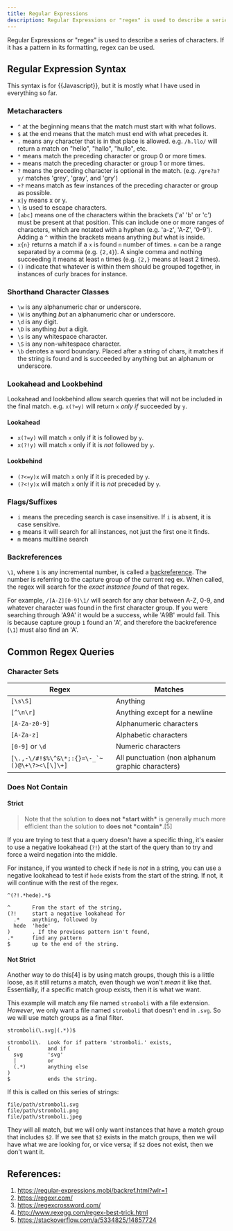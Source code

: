 ```yaml
---
title: Regular Expressions
description: Regular Expressions or "regex" is used to describe a series of characters. If it has a pattern in its formatting, regex can be used.
---
```


Regular Expressions or "regex" is used to describe a series of characters. If it has a pattern in its formatting, regex can be used.

## Regular Expression Syntax

This syntax is for {{Javascript}}, but it is mostly what I have used in everything so far.

### Metacharacters

- `^` at the beginning means that the match must start with what follows. 
- `$` at the end means that the match must end with what precedes it.
- `.` means any character that is in that place is allowed. e.g. `/h.llo/` will return a match on "hello", "hallo", "hullo", etc.
- `*` means match the preceding character or group 0 or more times.
- `+` means match the preceding character or group 1 or more times.
- `?` means the preceding character is optional in the match. (e.g. `/gre?a?y/` matches 'grey', 'gray', and 'gry')
- `+?` means match as few instances of the preceding character or group as possible.
- `x|y` means x or y.
- `\` is used to escape characters.
- `[abc]` means one of the characters within the brackets ('a' 'b' or 'c') must be present at that position. This can include one or more ranges of characters, which are notated with a hyphen (e.g. 'a-z', 'A-Z', '0-9'). Adding a `^` within the brackets means anything *but* what is inside. 
- `x{n}` returns a match if a `x` is found `n` number of times. `n` can be a range separated by a comma (e.g. `{2,4}`). A single comma and nothing succeeding it means at least `n` times (e.g. `{2,}` means at least 2 times).
- `()` indicate that whatever is within them should be grouped together, in instances of curly braces for instance.

### Shorthand Character Classes

- `\w` is any alphanumeric char or underscore.
- `\W` is anything *but* an alphanumeric char or underscore.
- `\d` is any digit.
- `\D` is anything *but* a digit.
- `\s` is any whitespace character.
- `\S` is any non-whitespace character.
- `\b` denotes a word boundary. Placed after a string of chars, it matches if the string is found and is succeeded by anything but an alphanum or underscore.

### Lookahead and Lookbehind

Lookahead and lookbehind allow search queries that will not be included in the final match. e.g. `x(?=y)` will return `x` *only if* succeeded by `y`.

#### Lookahead

- `x(?=y)` will match `x` only if it is followed by `y`.
- `x(?!y)` will match `x` only if it is *not* followed by `y`.

#### Lookbehind

- `(?<=y)x` will match `x` only if it is preceded by `y`.
- `(?<!y)x` will match `x` only if it is *not* preceded by `y`.

### Flags/Suffixes

- `i` means the preceding search is case insensitive. If `i` is absent, it is case sensitive.
- `g` means it will search for all instances, not just the first one it finds.
- `m` means multiline search

### Backreferences

`\1`, where `1` is any incremental number, is called a [backreference][]. The number is referring to the capture group of the current reg ex. When called, the regex will search for the *exact instance found* of that regex. 

For example, `/[A-Z][0-9]\1/` will search for any char between A-Z, 0-9, and whatever character was found in the first character group. If you were searching through 'A9A' it would be a success, while 'A9B' would fail. This is because capture group `1` found an 'A', and therefore the backreference (`\1`) must also find an 'A'.

## Common Regex Queries

### Character Sets

| Regex                                            | Matches                                                      |
| ------------------------------------------------ | ------------------------------------------------------------ |
| `[\s\S]`                                         | Anything                                                     |
| `[^\n\r]`                                        | Anything except for a newline                                |
| `[A-Za-z0-9]`                                    | Alphanumeric characters                                      |
| `[A-Za-z]`                                       | Alphabetic characters                                        |
| `[0-9]` or `\d`                                  | Numeric characters                                           |
| ```[\.,-\/#!$%\^&\*;:{}=\-_`~()@\+\?><\[\]\+]``` | All punctuation (non alphanum graphic characters)            |

### Does Not Contain

#### Strict

> Note that the solution to **does not \*start with\*** is generally much more efficient than the solution to **does not \*contain\***.[5]

If you are trying to test that a query doesn't have a specific thing, it's easier to use a negative lookahead (`?!`) at the start of the query than to try and force a weird negation into the middle. 

For instance, if you wanted to check if `hede` is *not* in a string, you can use a negative lookahead to test if `hede` exists from the start of the string. If not, it will continue with the rest of the regex.

```regex
^(?!.*hede).*$
```

```
^       From the start of the string,
(?!     start a negative lookahead for
  .*    anything, followed by
  hede  'hede'
)       . If the previous pattern isn't found,
.*      find any pattern
$       up to the end of the string.
```

#### Not Strict

Another way to do this[4] is by using match groups, though this is a little loose, as it still returns a match, even though we won't *mean* it like that. Essentially, if a specific match group exists, then it is what we want.

This example will match any file named `stromboli` with a file extension. *However*, we only want a file named `stromboli` that doesn't end in `.svg`. So we will use match groups as a final filter.

```regex
stromboli(\.svg|(.*))$
```

```
stromboli\.  Look for if pattern 'stromboli.' exists,
(            and if
  svg        'svg'
  |          or
  (.*)       anything else
)
$            ends the string.
```

If this is called on this series of strings:

```
file/path/stromboli.svg
file/path/stromboli.png
file/path/stromboli.jpeg
```

They will all match, but we will only want instances that have a match group that includes `$2`. If we see that `$2` exists in the match groups, then we will have what we are looking for, or vice versa; if `$2` does not exist, then we don't want it.

## References:

1. https://regular-expressions.mobi/backref.html?wlr=1
2. https://regexr.com/
3. https://regexcrossword.com/
4. http://www.rexegg.com/regex-best-trick.html
5. https://stackoverflow.com/a/5334825/14857724

[backreference]: https://regular-expressions.mobi/backref.html?wlr=1
